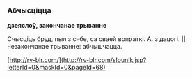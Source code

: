 ### Абчысціцца
**дзеяслоў, закончанае трыванне**

Счысціць бруд, пыл з сябе, са сваей вопраткі. А. з дацогі. || незакончанае трыванне: абчышчацца.

<a rel="author">[http://rv-blr.com/](http://rv-blr.com/slounik.jsp?letterId=0&maskId=0&pageId=68)</a>
